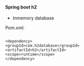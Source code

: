 #### Spring boot  h2

* Inmemory database 

Pom.xml:

```

<dependency>  
<groupId>com.h2database</groupId>  
<artifactId>h2</artifactId>  
<scope>runtime</scope>  
</dependency>  

```

